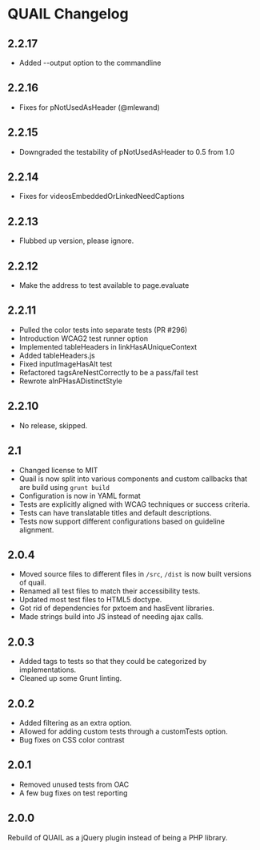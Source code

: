 QUAIL Changelog
===============

2.2.17
------
- Added --output option to the commandline

2.2.16
------
- Fixes for pNotUsedAsHeader (@mlewand)

2.2.15
------
- Downgraded the testability of pNotUsedAsHeader to 0.5 from 1.0

2.2.14
------
- Fixes for videosEmbeddedOrLinkedNeedCaptions

2.2.13
------
- Flubbed up version, please ignore.

2.2.12
------
- Make the address to test available to page.evaluate

2.2.11
------
- Pulled the color tests into separate tests (PR #296)
- Introduction WCAG2 test runner option
- Implemented tableHeaders in linkHasAUniqueContext
- Added tableHeaders.js
- Fixed inputImageHasAlt test
- Refactored tagsAreNestCorrectly to be a pass/fail test
- Rewrote aInPHasADistinctStyle

2.2.10
------
- No release, skipped.

2.1
---
- Changed license to MIT
- Quail is now split into various components and custom callbacks that are build using `grunt build`
- Configuration is now in YAML format
- Tests are explicitly aligned with WCAG techniques or success criteria.
- Tests can have translatable titles and default descriptions.
- Tests now support different configurations based on guideline alignment.

2.0.4
-----
- Moved source files to different files in `/src`, `/dist` is now built versions of quail.
- Renamed all test files to match their accessibility tests.
- Updated most test files to HTML5 doctype.
- Got rid of dependencies for pxtoem and hasEvent libraries.
- Made strings build into JS instead of needing ajax calls.

2.0.3
-----
- Added tags to tests so that they could be categorized by implementations.
- Cleaned up some Grunt linting.

2.0.2
-----
 - Added filtering as an extra option.
 - Allowed for adding custom tests through a customTests option.
 - Bug fixes on CSS color contrast

2.0.1
-----
 - Removed unused tests from OAC
 - A few bug fixes on test reporting

2.0.0
-----

Rebuild of QUAIL as a jQuery plugin instead of being a PHP library.
